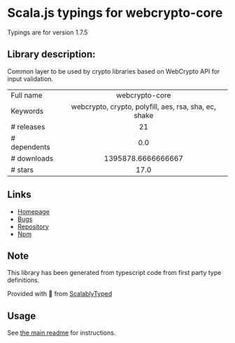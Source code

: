 
# Scala.js typings for webcrypto-core

Typings are for version 1.7.5

## Library description:
Common layer to be used by crypto libraries based on WebCrypto API for input validation.

|                    |                 |
| ------------------ | :-------------: |
| Full name          | webcrypto-core |
| Keywords           | webcrypto, crypto, polyfill, aes, rsa, sha, ec, shake |
| # releases         | 21 |
| # dependents       | 0.0 |
| # downloads        | 1395878.6666666667 |
| # stars            | 17.0 |

## Links
- [Homepage](https://github.com/PeculiarVentures/webcrypto-core#readme)
- [Bugs](https://github.com/PeculiarVentures/webcrypto-core/issues)
- [Repository](https://github.com/PeculiarVentures/webcrypto-core)
- [Npm](https://www.npmjs.com/package/webcrypto-core)
    


## Note
This library has been generated from typescript code from first party type definitions.

Provided with :purple_heart: from [ScalablyTyped](https://github.com/oyvindberg/ScalablyTyped)

## Usage
See [the main readme](../../readme.md) for instructions.


